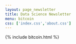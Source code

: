 ```yaml
---
layout: page_newsletter
title: Data Science Newsletter
menu: bitcoin
css: ['index.css','about.css']
---
```


{% include bitcoin.html %}


